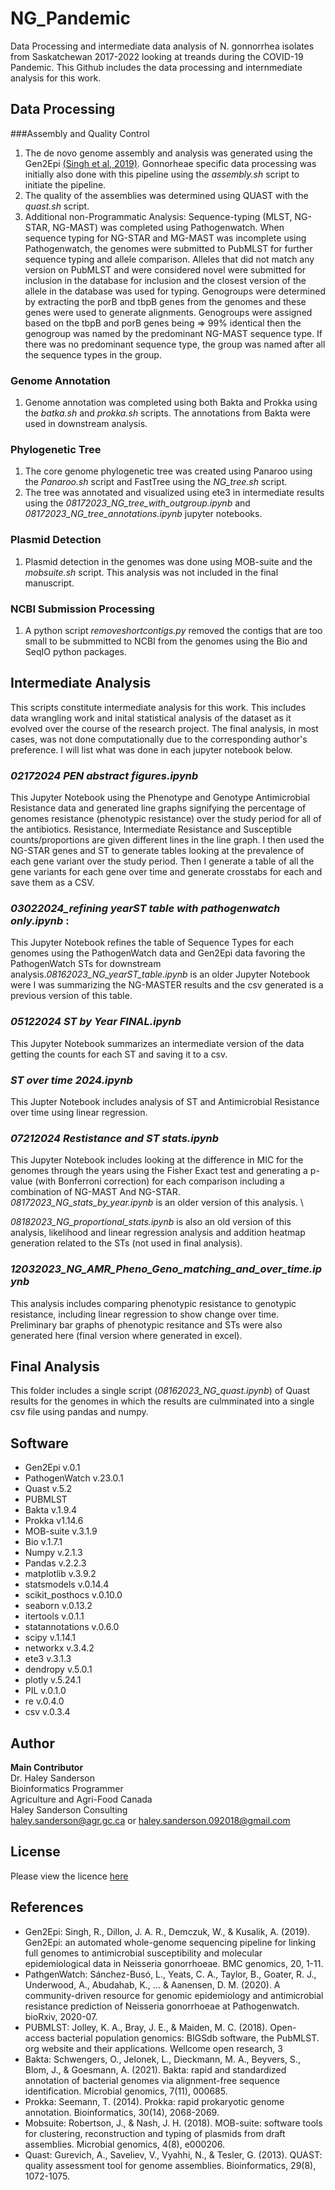 # NG_Pandemic
Data Processing and intermediate data analysis of N. gonnorrhea isolates from Saskatchewan 2017-2022 looking at treands during the COVID-19 Pandemic. This Github includes the data processing and internmediate analysis for this work.

## Data Processing
###Assembly and Quality Control
1. The de novo genome assembly and analysis was generated using the Gen2Epi [(Singh et al, 2019)](https://github.com/ReemaSingh/Gen2Epi). Gonnorheae specific data processing was initially also done with this pipeline using the *assembly.sh* script to initiate the pipeline.
2. The quality of the assemblies was determined using QUAST with the *quast.sh* script.
3. Additional non-Programmatic Analysis: Sequence-typing (MLST, NG-STAR, NG-MAST) was completed using Pathogenwatch. When sequence typing for NG-STAR and MG-MAST was incomplete using Pathogenwatch, the genomes were submitted to PubMLST for further sequence typing and allele comparison. Alleles that did not match any version on PubMLST and were considered novel were submitted for inclusion in the database for inclusion and the closest version of the allele in the database was used for typing. Genogroups were determined by extracting the porB and tbpB genes from the genomes and these genes were used to generate alignments. Genogroups were assigned based on the tbpB and porB genes being => 99% identical then the genogroup was named by the predominant NG-MAST sequence type. If there was no predominant sequence type, the group was named after all the sequence types in the group.
### Genome Annotation
1. Genome annotation was completed using both Bakta and Prokka using the *batka.sh* and *prokka.sh* scripts. The annotations from Bakta were used in downstream analysis.
### Phylogenetic Tree
1. The core genome phylogenetic tree was created using Panaroo using the *Panaroo.sh* script and FastTree using the *NG_tree.sh* script.
2. The tree was annotated and visualized using ete3 in intermediate results using the *08172023_NG_tree_with_outgroup.ipynb* and *08172023_NG_tree_annotations.ipynb* jupyter notebooks.
### Plasmid Detection
1. Plasmid detection in the genomes was done using MOB-suite and the *mobsuite.sh* script. This analysis was not included in the final manuscript.
### NCBI Submission Processing
1. A python script *removeshortcontigs.py* removed the contigs that are too small to be submmitted to NCBI from the genomes using the Bio and SeqIO python packages.
## Intermediate Analysis
This scripts constitute intermediate analysis for this work. This includes data wrangling work and inital statistical analysis of the dataset as it evolved over the course of the research project. The final analysis, in most cases, was not done computationally due to the corresponding author's preference. I will list what was done in each jupyter notebook below.

### *02172024 PEN abstract figures.ipynb* 
This Jupyter Notebook using the Phenotype and Genotype Antimicrobial Resistance data and generated line graphs signifying the percentage of genomes resistance (phenotypic resistance) over the study period for all of the antibiotics. Resistance, Intermediate Resistance and Susceptible counts/proportions are given different lines in the line graph. I then used the NG-STAR genes and ST to generate tables looking at the prevalence of each gene variant over the study period. Then I generate a table of all the gene variants for each gene over time and generate crosstabs for each and save them as a CSV.

### *03022024_refining yearST table with pathogenwatch only.ipynb* :
This Jupyter Notebook refines the table of Sequence Types for each genomes using the PathogenWatch data and Gen2Epi data favoring the PathogenWatch STs for downstream analysis.*08162023_NG_yearST_table.ipynb* is an older Jupyter Notebook were I was summarizing the NG-MASTER results and the csv generated is a previous version of this table.

### *05122024 ST by Year FINAL.ipynb*
This Jupyter Notebook summarizes an intermediate version of the data getting the counts for each ST and saving it to a csv.

### *ST over time 2024.ipynb*
This Jupter Notebook includes analysis of ST and Antimicrobial Resistance over time using linear regression.

### *07212024 Restistance and ST stats.ipynb*
This Jupyter Notebook includes looking at the difference in MIC for the genomes through the years using the Fisher Exact test and generating a p-value (with Bonferroni correction) for each comparison including a combination of NG-MAST And NG-STAR. *08172023_NG_stats_by_year.ipynb* is an older version of this analysis. \

*08182023_NG_proportional_stats.ipynb* is also an old version of this analysis, likelihood and linear regression analysis and addition heatmap generation related to the STs (not used in final analysis).

### *12032023_NG_AMR_Pheno_Geno_matching_and_over_time.ipynb*
This analysis includes comparing phenotypic resistance to genotypic resistance, including linear regression to show change over time. Preliminary bar graphs of phenotypic resitance and STs were also generated here (final version where generated in excel).

## Final Analysis
This folder includes a single script (*08162023_NG_quast.ipynb*) of Quast results for the genomes in which the results are culmminated into a single csv file using pandas and numpy.

## Software
- Gen2Epi v.0.1
- PathogenWatch v.23.0.1
- Quast v.5.2
- PUBMLST 
- Bakta v.1.9.4
- Prokka v1.14.6
- MOB-suite v.3.1.9
- Bio v.1.7.1
- Numpy v.2.1.3
- Pandas v.2.2.3
- matplotlib v.3.9.2
- statsmodels v.0.14.4
- scikit_posthocs v.0.10.0
- seaborn v.0.13.2
- itertools v.0.1.1
- statannotations v.0.6.0
- scipy v.1.14.1
- networkx v.3.4.2
- ete3 v.3.1.3
- dendropy v.5.0.1
- plotly v.5.24.1
- PIL v.0.1.0
- re v.0.4.0
- csv v.0.3.4

## Author
**Main Contributor** \
Dr. Haley Sanderson \
Bioinformatics Programmer \
Agriculture and Agri-Food Canada \
Haley Sanderson Consulting \
haley.sanderson@agr.gc.ca or haley.sanderson.092018@gmail.com
## License
Please view the licence [here](LICENSE)
## References
- Gen2Epi: Singh, R., Dillon, J. A. R., Demczuk, W., & Kusalik, A. (2019). Gen2Epi: an automated whole-genome sequencing pipeline for linking full genomes to antimicrobial susceptibility and molecular epidemiological data in Neisseria gonorrhoeae. BMC genomics, 20, 1-11.
- PathgenWatch: Sánchez-Busó, L., Yeats, C. A., Taylor, B., Goater, R. J., Underwood, A., Abudahab, K., ... & Aanensen, D. M. (2020). A community-driven resource for genomic epidemiology and antimicrobial resistance prediction of Neisseria gonorrhoeae at Pathogenwatch. bioRxiv, 2020-07.
- PUBMLST: Jolley, K. A., Bray, J. E., & Maiden, M. C. (2018). Open-access bacterial population genomics: BIGSdb software, the PubMLST. org website and their applications. Wellcome open research, 3
- Bakta: Schwengers, O., Jelonek, L., Dieckmann, M. A., Beyvers, S., Blom, J., & Goesmann, A. (2021). Bakta: rapid and standardized annotation of bacterial genomes via alignment-free sequence identification. Microbial genomics, 7(11), 000685.
- Prokka: Seemann, T. (2014). Prokka: rapid prokaryotic genome annotation. Bioinformatics, 30(14), 2068-2069.
- Mobsuite: Robertson, J., & Nash, J. H. (2018). MOB-suite: software tools for clustering, reconstruction and typing of plasmids from draft assemblies. Microbial genomics, 4(8), e000206.
- Quast: Gurevich, A., Saveliev, V., Vyahhi, N., & Tesler, G. (2013). QUAST: quality assessment tool for genome assemblies. Bioinformatics, 29(8), 1072-1075.
